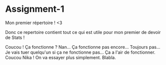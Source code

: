 # Assignment-1
Mon premier répertoire ! <3

Donc ce repertoire contient tout ce qui est utile pour mon premier de devoir de Stats !

Coucou ! Ça fonctionne ?
Nan... Ça fonctionne pas encore...
Toujours pas...
Je vais tuer quelqu'un si ça ne fonctionne pas...
Ça a l'air de fonctionner.
Coucou Nika !
On va essayer plus simplement. Blabla.